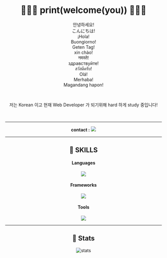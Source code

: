 <div align="center">

# 👋👋👋  print(welcome(you))  👋👋👋
  
안녕하세요!  
こんにちは!  
¡Hola!  
Buongiorno!  
Geten Tag!  
xin chào!  
नमस्ते!  
здравствуйте!  
สวัสดีครับ!  
Olá!  
Merhaba!  
Magandang hapon!  

  
  
  
  
  
<br/>
  


  
저는 Korean 이고 현재 Web Developer 가 되기위해 hard 하게 study 중입니다!  




<br/>
<hr/>

**contact :** <img src="https://img.shields.io/badge/chchih99@gmail.com-EA4335?style=for-the-badge&logo=Gmail&logoColor=white" />


<hr/>


## 🔎 SKILLS

#### Languages
<img src="https://img.shields.io/badge/JavaScript-F7DF1E?style=for-the-badge&logo=javascript&logoColor=20232A" />


#### Frameworks
<img src="https://img.shields.io/badge/React_Native-61DAFB?style=for-the-badge&logo=react&logoColor=20232A" />

#### Tools
<img src="https://img.shields.io/badge/git-F05032?style=for-the-badge&logo=git&logoColor=white">

<hr/>

## 👷 Stats

![stats](https://github-readme-stats-git-masterrstaa-rickstaa.vercel.app/api?username=watchiswatch&&show_icons=true&theme=dark)
  
</div>

























<!--

<img src="{BadgeURLHere}" />

[![watchiswatch's github stats](https://github-readme-stats.vercel.app/api/top-langs/?username=watchiswatch&show_icons=true&hide_border=true&title_color=004386&icon_color=004386&layout=compact)](https://github.com/watchiswatch)
-->
